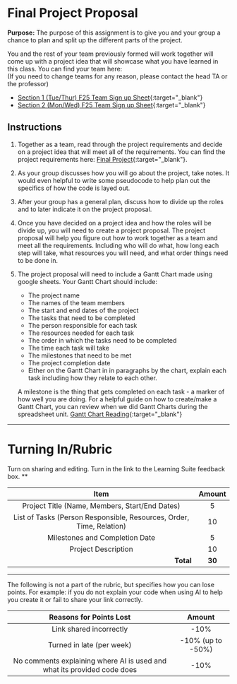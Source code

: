 #  Final Project Proposal

**Purpose:** The purpose of this assignment is to give you and your group a chance to plan and split up the different parts of the project. 

You and the rest of your team previously formed will work together will come up with a project idea that will showcase what you have learned in this class. You can find your team here: 
</br>(If you need to change teams for any reason, please contact the head TA or the professor)

   - [Section 1 (Tue/Thur) F25 Team Sign up Sheet](https://docs.google.com/spreadsheets/d/12VCbgRsAJrJWk5hbK98ahBvKskItZlTTD7nFtJCSJCM/edit?gid=2018473579#gid=2018473579){:target="_blank"}
   - [Section 2 (Mon/Wed) F25 Team Sign up Sheet](https://docs.google.com/spreadsheets/d/1PwaCFo-o9sOVHv4-ttZSH_Glckj8CqV-4SZ03U7sJzw/edit?gid=2018473579#gid=2018473579){:target="_blank"}

## Instructions

1. Together as a team, read through the project requirements and decide on a project idea that will meet all of the requirements. You can find the project requirements here: [Final Project](https://byu-cce270.readthedocs.io/en/latest/unit3/07_final_project/final_pro_prompt/){:target="_blank"}.

2. As your group discusses how you will go about the project, take notes. It would even helpful to write some pseudocode to help plan out the specifics of how the code is layed out.   

3. After your group has a general plan, discuss how to divide up the roles and to later indicate it on the project proposal. 

4. Once you have decided on a project idea and how the roles will be divide up, you will need to create a project proposal. The project proposal will help you figure out how to work together as a team and meet all the requirements. Including who will do what, how long each step will take, what resources you will need, and what order things need to be done in.

5. The project proposal will need to include  a Gantt Chart made using google sheets. Your Gantt Chart should include:
      - The project name 
      - The names of the team members
      - The start and end dates of the project
      - The tasks that need to be completed
      - The person responsible for each task
      - The resources needed for each task
      - The order in which the tasks need to be completed
      - The time each task will take
      - The milestones that need to be met 
      - The project completion date
      - Either on the Gantt Chart in in paragraphs by the chart, explain each task including how they relate to each other.
   
    A milestone is the thing that gets completed on each task - a marker of how well you are doing. 
    For a helpful guide on how to create/make a Gantt Chart, you can review when we did Gantt Charts during the spreadsheet unit. [Gantt Chart Reading](https://byu-cce270.readthedocs.io/en/latest/unit1/5_gantt_charts/gantt_read/){:target="_blank"}
 
---

# Turning In/Rubric

Turn on sharing and editing. Turn in the link to the Learning Suite feedback box.
**

|                               **Item**                               | **Amount** |
|:--------------------------------------------------------------------:|:----------:|
|            Project Title (Name, Members, Start/End Dates)            |     5      |
| List of Tasks (Person Responsible, Resources, Order, Time, Relation) |     10     |
|                    Milestones and Completion Date                    |     5      |
|                         Project Description                          |     10     |
|           <div style="text-align: right">**Total**</div>             |   **30**   |

---

The following is not a part of the rubric, but specifies how you can lose points. For example: if you do not explain your code when using AI to help you create it or fail to share your link correctly.

|                       **Reasons for Points Lost**                       |    **Amount**     |  
|:-----------------------------------------------------------------------:|:-----------------:|
|                         Link shared incorrectly                         |       -10%        |
|                        Turned in late (per week)                        | -10% (up to -50%) |
| No comments explaining where AI is used and what its provided code does |       -10%        |

